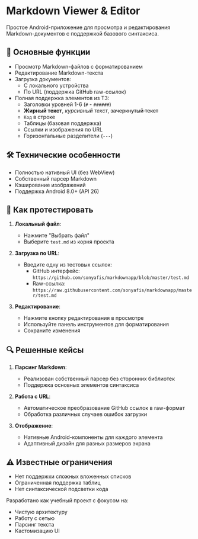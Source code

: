 # Markdown Viewer & Editor

Простое Android-приложение для просмотра и редактирования Markdown-документов с поддержкой базового синтаксиса.

## 📌 Основные функции

- Просмотр Markdown-файлов с форматированием
- Редактирование Markdown-текста
- Загрузка документов:
  - С локального устройства
  - По URL (поддержка GitHub raw-ссылок)
- Полная поддержка элементов из ТЗ:
  - Заголовки уровней 1-6 (`#` - `######`)
  - **Жирный текст**, *курсивный текст*, ~~зачеркнутый текст~~
  - `Код` в строке
  - Таблицы (базовая поддержка)
  - Ссылки и изображения по URL
  - Горизонтальные разделители (`---`)

## 🛠 Технические особенности

- Полностью нативный UI (без WebView)
- Собственный парсер Markdown
- Кэширование изображений
- Поддержка Android 8.0+ (API 26)

## 🚀 Как протестировать

1. **Локальный файл**:
   - Нажмите "Выбрать файл"
   - Выберите `test.md` из корня проекта

2. **Загрузка по URL**:
   - Введите одну из тестовых ссылок:
     - GitHub интерфейс:  
       `https://github.com/sonyafis/markdownapp/blob/master/test.md`
     - Raw-ссылка:  
       `https://raw.githubusercontent.com/sonyafis/markdownapp/master/test.md`

3. **Редактирование**:
   - Нажмите кнопку редактирования в просмотре
   - Используйте панель инструментов для форматирования
   - Сохраните изменения

## 🔍 Решенные кейсы

1. **Парсинг Markdown**:
   - Реализован собственный парсер без сторонних библиотек
   - Поддержка основных элементов синтаксиса

2. **Работа с URL**:
   - Автоматическое преобразование GitHub ссылок в raw-формат
   - Обработка различных случаев ошибок загрузки

3. **Отображение**:
   - Нативные Android-компоненты для каждого элемента
   - Адаптивный дизайн для разных размеров экрана

## ⚠️ Известные ограничения

- Нет поддержки сложных вложенных списков
- Ограниченная поддержка таблиц
- Нет синтаксической подсветки кода

Разработано как учебный проект с фокусом на:
- Чистую архитектуру
- Работу с сетью
- Парсинг текста
- Кастомизацию UI

